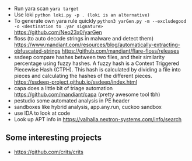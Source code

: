  - Run yara scan `yara target`
 - Use loki `python loki.py -p . (loki is an alternative)`
 - To generate own yara rule quickly `python3 yarGen.py -m --excludegood -o <destination to .yar signature>` https://github.com/Neo23x0/yarGen
 - floss (to auto decode strings in malware and detect them) https://www.mandiant.com/resources/blog/automatically-extracting-obfuscated-strings https://github.com/mandiant/flare-floss/releases
 - ssdeep compare hashes between two files, and their similarity percentage using fuzzy hashes. A fuzzy hash is a Context Triggered Piecewise Hash (CTPH). This hash is calculated by dividing a file into pieces and calculating the hashes of the different pieces. https://ssdeep-project.github.io/ssdeep/index.html
 - capa does a little bit of triage automation https://github.com/mandiant/capa (pretty awesome tool tbh)
 - pestudio some automated analysis in PE header
 - sandboxes like hybrid analysis, app.any.run, cuckoo sandbox
 - use IDA to look at code
 - Look up APT info in https://valhalla.nextron-systems.com/info/search
 
 ## Some interesting projects
 - https://github.com/crits/crits
